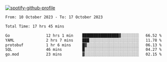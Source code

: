 [![spotify-github-profile](https://spotify-github-profile.vercel.app/api/view?uid=313pysyt3uxkjdidtiuvzf7nrnnu&cover_image=true&theme=natemoo-re&show_offline=false&background_color=121212&interchange=false&bar_color=53b14f&bar_color_cover=false)](https://spotify-github-profile.vercel.app/api/view?uid=313pysyt3uxkjdidtiuvzf7nrnnu&redirect=true)

<!--START_SECTION:waka-->

```txt
From: 10 October 2023 - To: 17 October 2023

Total Time: 17 hrs 45 mins

Go                12 hrs 1 min    ████████████████▓░░░░░░░░   66.52 %
YAML              2 hrs 7 mins    ███░░░░░░░░░░░░░░░░░░░░░░   11.78 %
protobuf          1 hr 6 mins     █▓░░░░░░░░░░░░░░░░░░░░░░░   06.13 %
SQL               46 mins         █░░░░░░░░░░░░░░░░░░░░░░░░   04.27 %
go.mod            23 mins         ▓░░░░░░░░░░░░░░░░░░░░░░░░   02.15 %
```

<!--END_SECTION:waka-->